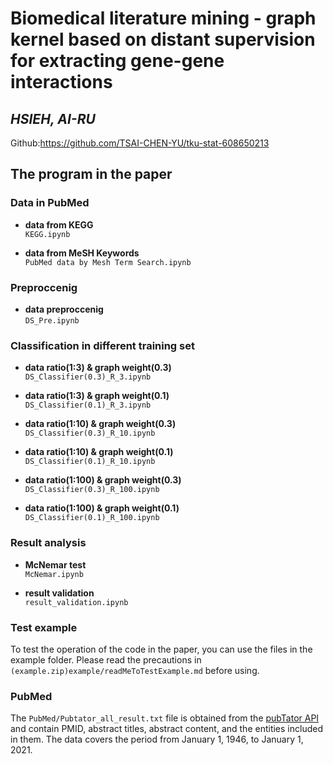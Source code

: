 
# Biomedical literature mining - graph kernel based on distant supervision for extracting gene-gene interactions

## _HSIEH, AI-RU_

Github:<https://github.com/TSAI-CHEN-YU/tku-stat-608650213>

## The program in the paper  

### Data in PubMed

- **data from KEGG**  
`KEGG.ipynb`

- **data from MeSH Keywords**  
`PubMed data by Mesh Term Search.ipynb`

### Preproccenig

- **data preproccenig**  
`DS_Pre.ipynb`

### Classification in different training set

- **data ratio(1:3) & graph weight(0.3)**  
`DS_Classifier(0.3)_R_3.ipynb`

- **data ratio(1:3) & graph weight(0.1)**  
`DS_Classifier(0.1)_R_3.ipynb`

- **data ratio(1:10) & graph weight(0.3)**  
`DS_Classifier(0.3)_R_10.ipynb`

- **data ratio(1:10) & graph weight(0.1)**  
`DS_Classifier(0.1)_R_10.ipynb`

- **data ratio(1:100) & graph weight(0.3)**  
`DS_Classifier(0.3)_R_100.ipynb`

- **data ratio(1:100) & graph weight(0.1)**  
`DS_Classifier(0.1)_R_100.ipynb`

### Result analysis

- **McNemar test**  
`McNemar.ipynb`

- **result validation**  
`result_validation.ipynb`

### Test example

To test the operation of the code in the paper, you can use the files in the example folder. Please read the precautions in `(example.zip)example/readMeToTestExample.md` before using.

### PubMed

The `PubMed/Pubtator_all_result.txt` file is obtained from the [pubTator API](https://www.ncbi.nlm.nih.gov/research/pubtator/api.html) and contain PMID, abstract titles, abstract content, and the entities included in them. The data covers the period from January 1, 1946, to January 1, 2021.

